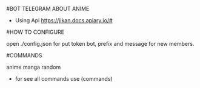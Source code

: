 #BOT TELEGRAM ABOUT ANIME

- Using Api https://jikan.docs.apiary.io/# 

#HOW TO CONFIGURE

open ./config.json for put token bot, prefix and message for new members.

#COMMANDS

anime
manga
random

- for see all commands use (commands)